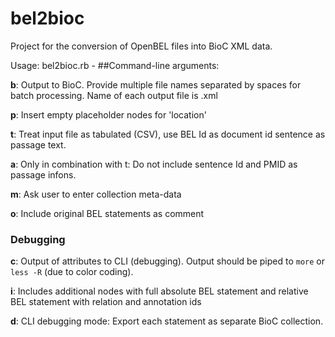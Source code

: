 # bel2bioc
Project for the conversion of OpenBEL files into BioC XML data.

Usage: 
	bel2bioc.rb -<args> <files>
##Command-line arguments:

**b**: Output to BioC. Provide multiple file names separated by spaces
for batch processing. Name of each output file is <file>.xml

**p**: Insert empty placeholder nodes for 'location'

**t**: Treat input file as tabulated (CSV), use BEL Id as document id
sentence as passage text.

**a**: Only in combination with t: Do not include sentence Id and PMID
as passage infons.

**m**: Ask user to enter collection meta-data

**o**: Include original BEL statements as comment

### Debugging

**c**: Output of attributes to CLI (debugging). Output should be piped to
   `more` or `less -R` (due to color coding).
   
**i**: Includes additional nodes with full absolute BEL statement and 
   relative BEL statement with relation and annotation ids
   
**d**: CLI debugging mode: Export each statement as separate BioC collection.
